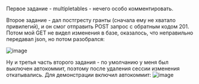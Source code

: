 Первое задание - multipletables - нечего особо комментировать.

Второе задание - дал постгресту гранты (сначала ему не хватало привилегий), и он смог отправить POST запрос с обратным кодом 201. Потом мой GET не видел изменения в базе, оказалось, что неправильно передавал json, но потом разобрался:


![image](https://user-images.githubusercontent.com/23039755/120310521-28076180-c2df-11eb-9066-053d4a54fb91.png)


Ну и третья часть второго задания - по умолчанию у меня был выключен автокоммит, поэтому после удаления сессии изменения откатывались. Для демонстрации включил автокоммит:
![image](https://user-images.githubusercontent.com/23039755/120310621-3fdee580-c2df-11eb-882f-bc2085153759.png)

